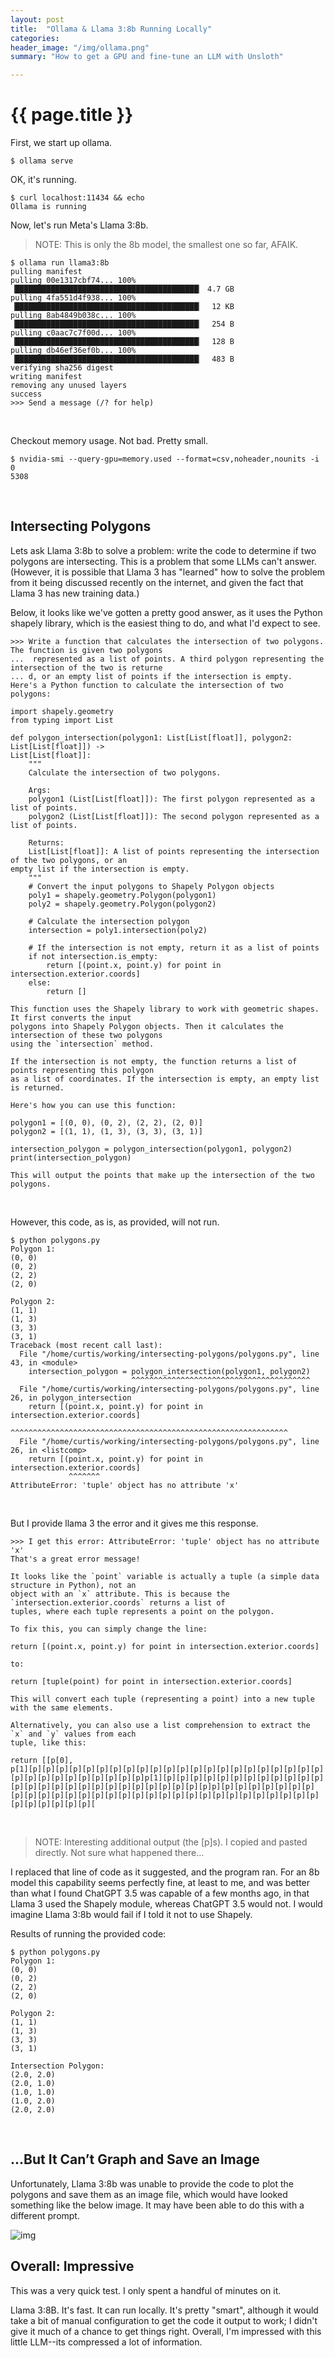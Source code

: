 ```yaml
---
layout: post
title:  "Ollama & Llama 3:8b Running Locally"
categories:
header_image: "/img/ollama.png"
summary: "How to get a GPU and fine-tune an LLM with Unsloth"

---
```


# {{ page.title }}


First, we start up ollama.

```
$ ollama serve
```

OK, it's running.

```
$ curl localhost:11434 && echo
Ollama is running
```

Now, let's run Meta's Llama 3:8b.

> NOTE: This is only the 8b model, the smallest one so far, AFAIK.

```
$ ollama run llama3:8b
pulling manifest 
pulling 00e1317cbf74... 100% ▕█████████████████████████████████████████▏ 4.7 GB                         
pulling 4fa551d4f938... 100% ▕█████████████████████████████████████████▏  12 KB                         
pulling 8ab4849b038c... 100% ▕█████████████████████████████████████████▏  254 B                         
pulling c0aac7c7f00d... 100% ▕█████████████████████████████████████████▏  128 B                         
pulling db46ef36ef0b... 100% ▕█████████████████████████████████████████▏  483 B                         
verifying sha256 digest 
writing manifest 
removing any unused layers 
success 
>>> Send a message (/? for help)
```

<br />

Checkout memory usage. Not bad. Pretty small.

```
$ nvidia-smi --query-gpu=memory.used --format=csv,noheader,nounits -i 0
5308
```

<br />

## Intersecting Polygons

Lets ask Llama 3:8b to solve a problem: write the code to determine if two polygons are intersecting. This is a problem that some LLMs can't answer. (However, it is possible that Llama 3 has "learned" how to solve the problem from it being discussed recently on the internet, and given the fact that Llama 3 has new training data.)

Below, it looks like we've gotten a pretty good answer, as it uses the Python shapely library, which is the easiest thing to do, and what I'd expect to see.

```
>>> Write a function that calculates the intersection of two polygons. The function is given two polygons
...  represented as a list of points. A third polygon representing the intersection of the two is returne
... d, or an empty list of points if the intersection is empty.
Here's a Python function to calculate the intersection of two polygons:

import shapely.geometry
from typing import List

def polygon_intersection(polygon1: List[List[float]], polygon2: List[List[float]]) -> 
List[List[float]]:
    """
    Calculate the intersection of two polygons.

    Args:
    polygon1 (List[List[float]]): The first polygon represented as a list of points.
    polygon2 (List[List[float]]): The second polygon represented as a list of points.

    Returns:
    List[List[float]]: A list of points representing the intersection of the two polygons, or an 
empty list if the intersection is empty.
    """
    # Convert the input polygons to Shapely Polygon objects
    poly1 = shapely.geometry.Polygon(polygon1)
    poly2 = shapely.geometry.Polygon(polygon2)

    # Calculate the intersection polygon
    intersection = poly1.intersection(poly2)

    # If the intersection is not empty, return it as a list of points
    if not intersection.is_empty:
        return [(point.x, point.y) for point in intersection.exterior.coords]
    else:
        return []

This function uses the Shapely library to work with geometric shapes. It first converts the input 
polygons into Shapely Polygon objects. Then it calculates the intersection of these two polygons 
using the `intersection` method.

If the intersection is not empty, the function returns a list of points representing this polygon 
as a list of coordinates. If the intersection is empty, an empty list is returned.

Here's how you can use this function:

polygon1 = [(0, 0), (0, 2), (2, 2), (2, 0)]
polygon2 = [(1, 1), (1, 3), (3, 3), (3, 1)]

intersection_polygon = polygon_intersection(polygon1, polygon2)
print(intersection_polygon)

This will output the points that make up the intersection of the two polygons.
```

<br />

However, this code, as is, as provided, will not run.

```
$ python polygons.py 
Polygon 1:
(0, 0)
(0, 2)
(2, 2)
(2, 0)

Polygon 2:
(1, 1)
(1, 3)
(3, 3)
(3, 1)
Traceback (most recent call last):
  File "/home/curtis/working/intersecting-polygons/polygons.py", line 43, in <module>
    intersection_polygon = polygon_intersection(polygon1, polygon2)
                           ^^^^^^^^^^^^^^^^^^^^^^^^^^^^^^^^^^^^^^^^
  File "/home/curtis/working/intersecting-polygons/polygons.py", line 26, in polygon_intersection
    return [(point.x, point.y) for point in intersection.exterior.coords]
           ^^^^^^^^^^^^^^^^^^^^^^^^^^^^^^^^^^^^^^^^^^^^^^^^^^^^^^^^^^^^^^
  File "/home/curtis/working/intersecting-polygons/polygons.py", line 26, in <listcomp>
    return [(point.x, point.y) for point in intersection.exterior.coords]
             ^^^^^^^
AttributeError: 'tuple' object has no attribute 'x'
```

<br/>

But I provide llama 3 the error and it gives me this response.

```
>>> I get this error: AttributeError: 'tuple' object has no attribute 'x'
That's a great error message!

It looks like the `point` variable is actually a tuple (a simple data structure in Python), not an 
object with an `x` attribute. This is because the `intersection.exterior.coords` returns a list of 
tuples, where each tuple represents a point on the polygon.

To fix this, you can simply change the line:

return [(point.x, point.y) for point in intersection.exterior.coords]

to:

return [tuple(point) for point in intersection.exterior.coords]

This will convert each tuple (representing a point) into a new tuple with the same elements.

Alternatively, you can also use a list comprehension to extract the `x` and `y` values from each 
tuple, like this:

return [[p[0], 
p[1][p][p][p][p][p][p][p][p][p][p][p][p][p][p][p][p][p][p][p][p][p][p][p][p][p][p][p][p][p][p][p][p]p[1][p][p][p][p][p][p][p][p][p][p][p][p][p][p][p][p][p][p][p][p][p][p][p][p][p][p][p]p][p][p][p][p][p][p][p][p][p][p][p][p][p][p][p][p][p][p][p][p][p][p][p][p][p][p][p][p][p][p][p][p][p][p][p][p][
```

<br/>

> NOTE: Interesting additional output (the [p]s). I copied and pasted directly. Not sure what happened there...

I replaced that line of code as it suggested, and the program ran. For an 8b model this capability seems perfectly fine, at least to me, and was better than what I found ChatGPT 3.5 was capable of a few months ago, in that Llama 3 used the Shapely module, whereas ChatGPT 3.5 would not. I would imagine Llama 3:8b would fail if I told it not to use Shapely.

Results of running the provided code:

```
$ python polygons.py 
Polygon 1:
(0, 0)
(0, 2)
(2, 2)
(2, 0)

Polygon 2:
(1, 1)
(1, 3)
(3, 3)
(3, 1)

Intersection Polygon:
(2.0, 2.0)
(2.0, 1.0)
(1.0, 1.0)
(1.0, 2.0)
(2.0, 2.0)
```

<br/>

## ...But It Can’t Graph and Save an Image

Unfortunately, Llama 3:8b was unable to provide the code to plot the polygons and save them as an image file, which would have looked something like the below image. It may have been able to do this with a different prompt.

![img](/img/intersection.png)

## Overall: Impressive

This was a very quick test. I only spent a handful of minutes on it.

Llama 3:8B. It's fast. It can run locally. It's pretty "smart", although it would take a bit of manual configuration to get the code it output to work; I didn't give it much of a chance to get things right. Overall, I'm impressed with this little LLM--its compressed a lot of information. 